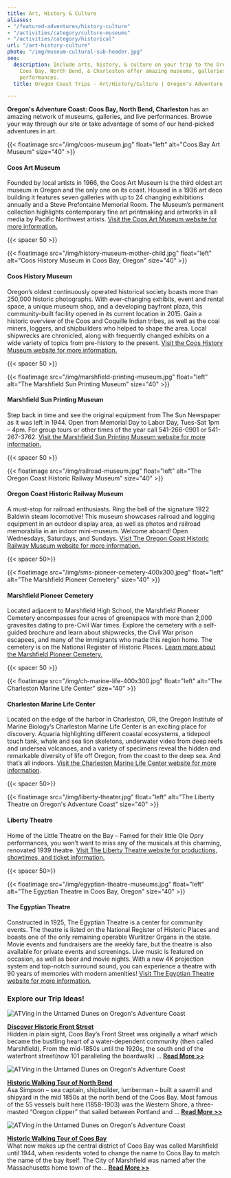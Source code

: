 ```yaml
---
title: Art, History & Culture
aliases:
- "/featured-adventures/history-culture"
- "/activities/category/culture-museums"
- "/activities/category/historical"
url: "/art-history-culture"
photo: "/img/museum-cultural-sub-header.jpg"
seo:
  description: Include arts, history, & culture on your trip to the Oregon Coast!
    Coos Bay, North Bend, & Charleston offer amazing museums, galleries, and live
    performances.
  title: Oregon Coast Trips - Art/History/Culture | Oregon's Adventure Coast

---
```

**Oregon's Adventure Coast: Coos Bay, North Bend, Charleston** has an amazing network of museums, galleries, and live performances.  Browse your way through our site or take advantage of some of our hand-picked adventures in art.

{{< floatimage src="/img/coos-museum.jpg" float="left" alt="Coos Bay Art Museum" size="40" >}}

#### Coos Art Museum

Founded by local artists in 1966, the Coos Art Museum is the third oldest art museum in Oregon and the only one on its coast. Housed in a 1936 art deco building it features seven galleries with up to 24 changing exhibitions annually and a Steve Prefontaine Memorial Room. The Museum’s permanent collection highlights contemporary fine art printmaking and artworks in all media by Pacific Northwest artists. [Visit the Coos Art Museum website for more information.](http://www.coosart.org)

{{< spacer 50 >}}

{{< floatimage src="/img/history-museum-mother-child.jpg" float="left" alt="Coos History Museum in Coos Bay, Oregon" size="40" >}}

#### Coos History Museum

Oregon’s oldest continuously operated historical society boasts more than 250,000 historic photographs. With ever-changing exhibits, event and rental space, a unique museum shop, and a developing bayfront plaza, this community-built facility opened in its current location in 2015. Gain a historic overview of the Coos and Coquille Indian tribes, as well as the coal miners, loggers, and shipbuilders who helped to shape the area. Local shipwrecks are chronicled, along with frequently changed exhibits on a wide variety of topics from pre-history to the present. [Visit the Coos History Museum website for more information.](https://cooshistory.org)

{{< spacer 50 >}}

{{< floatimage src="/img/marshfield-printing-museum.jpg" float="left" alt="The Marshfield Sun Printing Museum" size="40" >}}

#### Marshfield Sun Printing Museum

Step back in time and see the original equipment from The Sun Newspaper as it was left in 1944. Open from Memorial Day to Labor Day, Tues-Sat 1pm – 4pm. For group tours or other times of the year call 541-266-0901 or 541-267-3762. [Visit the Marshfield Sun Printing Museum website for more information.](https://www.marshfieldsunprintingmuseum.org)

{{< spacer 50 >}}

{{< floatimage src="/img/railroad-museum.jpg" float="left" alt="The Oregon Coast Historic Railway Museum" size="40" >}}

#### Oregon Coast Historic Railway Museum

A must-stop for railroad enthusiasts. Ring the bell of the signature 1922 Baldwin steam locomotive! This museum showcases railroad and logging equipment in an outdoor display area, as well as photos and railroad memorabilia in an indoor mini-museum. Welcome aboard! Open Wednesdays, Saturdays, and Sundays. [Visit The Oregon Coast Historic Railway Museum website for more information.](http://www.orcorail.org)

{{< spacer  50>}}

{{< floatimage src="/img/sms-pioneer-cemetery-400x300.jpeg" float="left" alt="The Marshfield Pioneer Cemetery" size="40" >}}

#### Marshfield Pioneer Cemetery

Located adjacent to Marshfield High School, the Marshfield Pioneer Cemetery encompasses four acres of greenspace with more than 2,000 gravesites dating to pre-Civil War times. Explore the cemetery with a self-guided brochure and learn about shipwrecks, the Civil War prison escapees, and many of the immigrants who made this region home. The cemetery is on the National Register of Historic Places. [Learn more about the Marshfield Pioneer Cemetery.](https://sites.google.com/site/cbcemetery/)

{{< spacer 50 >}}

{{< floatimage src="/img/ch-marine-life-400x300.jpg" float="left" alt="The Charleston Marine Life Center" size="40" >}}

#### Charleston Marine Life Center

Located on the edge of the harbor in Charleston, OR, the Oregon Institute of Marine Biology’s Charleston Marine Life Center is an exciting place for discovery. Aquaria highlighting different coastal ecosystems, a tidepool touch tank, whale and sea lion skeletons, underwater video from deep reefs and undersea volcanoes, and a variety of specimens reveal the hidden and remarkable diversity of life off Oregon, from the coast to the deep sea. And that’s all indoors. [Visit the Charleston Marine Life Center website for more information](https://cmlc.uoregon.edu/).

{{< spacer 50>}}

{{< floatimage src="/img/liberty-theater.jpg" float="left" alt="The Liberty Theatre on Oregon's Adventure Coast" size="40" >}}

#### Liberty Theatre

Home of the Little Theatre on the Bay – Famed for their little Ole Opry performances,  you won’t want to miss any of the musicals at this charming, renovated 1939 theatre. [Visit The Liberty Theatre website for productions, showtimes, and ticket information.](http://thelibertytheatre.org)

{{< spacer 50>}}

{{< floatimage src="/img/egyptian-theatre-museums.jpg" float="left" alt="The Egyptian Theatre in Coos Bay, Oregon" size="40" >}}

#### The Egyptian Theatre

Constructed in 1925, The Egyptian Theatre is a center for community events. The theatre is listed on the National Register of Historic Places and boasts one of the only remaining operable Wurlitzer Organs in the state. Movie events and fundraisers are the weekly fare, but the theatre is also available for private events and screenings. Live music is featured on occasion, as well as beer and movie nights. With a new 4K projection system and top-notch surround sound, you can experience a theatre with 90 years of memories with modern amenities! [Visit The Egyptian Theatre website for more information.](http://egyptiantheatreoregon.com)

<div class="clearfix"></div>

### Explore our Trip Ideas!

<div class="trip-idea-thumbnail">
<img src="/img/ti-walking-historic-thumb.jpg" alt="ATVing in the Untamed Dunes on Oregon's Adventure Coast"></div>

[**Discover Historic Front Street**](/tripideas/discover-historic-front-street)  
Hidden in plain sight, Coos Bay’s Front Street was originally a wharf which became the bustling heart of a water-dependent community (then called Marshfield).  From the mid-1850s until the 1920s, the south end of the waterfront street(now 101 paralleling the boardwalk) ... [**Read More >>**](/tripideas/discover-historic-front-street)

<div class="clearfix"></div>

<div class="trip-idea-thumbnail">
<img src="/img/ti-walking-northbend-thumb.jpg" alt="ATVing in the Untamed Dunes on Oregon's Adventure Coast"></div>

[**Historic Walking Tour of North Bend**](/tripideas/historic-walking-tour-of-north-bend)  
Asa Simpson – sea captain, shipbuilder, lumberman – built a sawmill and shipyard in the mid 1850s at the north bend of the Coos Bay. Most famous of the 55 vessels built here (1858-1903) was the Western Shore, a three-masted “Oregon clipper” that sailed between Portland and ... [**Read More >>**](/tripideas/historic-walking-tour-of-north-bend)

<div class="clearfix"></div>

<div class="trip-idea-thumbnail">
<img src="/img/ti-walking-coosbay-thumb.jpg" alt="ATVing in the Untamed Dunes on Oregon's Adventure Coast"></div>

[**Historic Walking Tour of Coos Bay**](/tripideas/historic-walking-tour-of-coos-bay)  
What now makes up the central district of Coos Bay was called Marshfield until 1944, when residents voted to change the name to Coos Bay to match the name of the bay itself. The City of Marshfield was named after the Massachusetts home town of the... [**Read More >>**](/tripideas/historic-walking-tour-of-coos-bay)